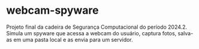 # webcam-spyware
Projeto final da cadeira de Segurança Computacional do período 2024.2. Simula um spyware que acessa a webcam do usuário, captura fotos, salva-as em uma pasta local e as envia para um servidor.

